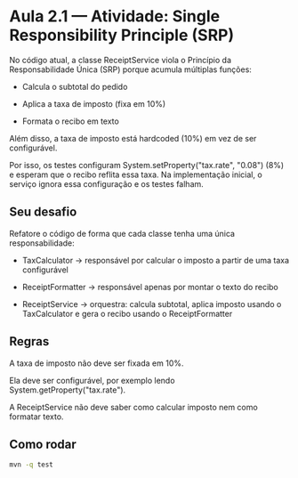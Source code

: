 # Aula 2.1 — Atividade:  Single Responsibility Principle (SRP)

No código atual, a classe ReceiptService viola o Princípio da Responsabilidade Única (SRP) porque acumula múltiplas funções:

- Calcula o subtotal do pedido

- Aplica a taxa de imposto (fixa em 10%)

- Formata o recibo em texto

Além disso, a taxa de imposto está hardcoded (10%) em vez de ser configurável.

Por isso, os testes configuram System.setProperty("tax.rate", "0.08") (8%) e esperam que o recibo reflita essa taxa.
Na implementação inicial, o serviço ignora essa configuração e os testes falham.

## Seu desafio

Refatore o código de forma que cada classe tenha uma única responsabilidade:

- TaxCalculator → responsável por calcular o imposto a partir de uma taxa configurável

- ReceiptFormatter → responsável apenas por montar o texto do recibo

- ReceiptService → orquestra: calcula subtotal, aplica imposto usando o TaxCalculator e gera o recibo usando o ReceiptFormatter

## Regras

A taxa de imposto não deve ser fixada em 10%.

Ela deve ser configurável, por exemplo lendo System.getProperty("tax.rate").

A ReceiptService não deve saber como calcular imposto nem como formatar texto.


## Como rodar
```bash
mvn -q test
```